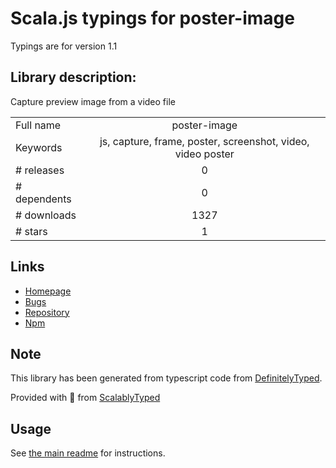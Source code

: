 
# Scala.js typings for poster-image

Typings are for version 1.1

## Library description:
Capture preview image from a video file

|                    |                 |
| ------------------ | :-------------: |
| Full name          | poster-image |
| Keywords           | js, capture, frame, poster, screenshot, video, video poster |
| # releases         | 0 |
| # dependents       | 0 |
| # downloads        | 1327 |
| # stars            | 1 |

## Links
- [Homepage](https://github.com/herrmannplatz/poster-image#readme)
- [Bugs](https://github.com/herrmannplatz/poster-image/issues)
- [Repository](https://github.com/herrmannplatz/poster-image)
- [Npm](https://www.npmjs.com/package/poster-image)
    


## Note
This library has been generated from typescript code from [DefinitelyTyped](https://definitelytyped.org).

Provided with :purple_heart: from [ScalablyTyped](https://github.com/oyvindberg/ScalablyTyped)

## Usage
See [the main readme](../../readme.md) for instructions.


